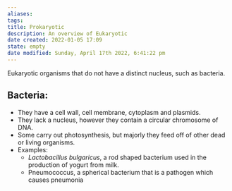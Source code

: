 ```yaml
---
aliases: 
tags: 
title: Prokaryotic
description: An overview of Eukaryotic
date created: 2022-01-05 17:09
state: empty
date modified: Sunday, April 17th 2022, 6:41:22 pm
---
```


Eukaryotic organisms that do not have a distinct nucleus, such as bacteria.

## Bacteria:

  - They have a cell wall, cell membrane, cytoplasm and plasmids.
  - They lack a nucleus, however they contain a circular chromosome of DNA.
  - Some carry out photosynthesis, but majorly they feed off of other dead or living organisms.
  - Examples:
	- _Lactobacillus bulgaricus_, a rod shaped bacterium used in the production of yogurt from milk.
	- Pneumococcus, a spherical bacterium that is a pathogen which causes pneumonia
